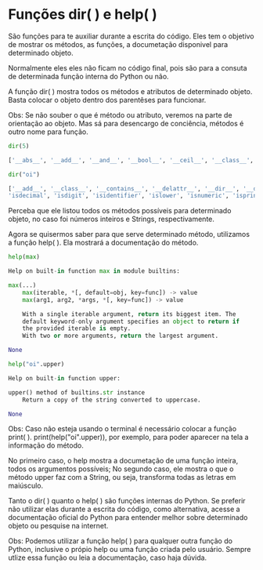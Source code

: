 # Funções dir( ) e help( )

São funções para te auxiliar durante a escrita do código. Eles tem o objetivo de mostrar
os métodos, as funções, a documetação disponivel para determinado objeto.

Normalmente eles eles não ficam no código final, pois são para a consuta de determinada
função interna do Python ou não.

A função dir( ) mostra todos os métodos e atributos de determinado objeto. Basta colocar o objeto dentro dos parentêses para funcionar.

Obs: Se não souber o que é método ou atributo, veremos na parte de orientação ao objeto. Mas sá para desencargo de conciência, métodos é outro nome para função.

```python
dir(5)
```

```python
['__abs__', '__add__', '__and__', '__bool__', '__ceil__', '__class__', '__delattr__', '__dir__', '__divmod__', '__doc__', '__eq__', '__float__', '__floor__', '__floordiv__', '__format__', '__ge__', '__getattribute__', '__getnewargs__', '__gt__', '__hash__', '__index__', '__init__', '__init_subclass__', '__int__', '__invert__', '__le__', '__lshift__', '__lt__', '__mod__', '__mul__', '__ne__', '__neg__', '__new__', '__or__', '__pos__', '__pow__', '__radd__', '__rand__', '__rdivmod__', '__reduce__', '__reduce_ex__', '__repr__', '__rfloordiv__', '__rlshift__', '__rmod__', '__rmul__', '__ror__', '__round__', '__rpow__', '__rrshift__', '__rshift__', '__rsub__', '__rtruediv__', '__rxor__', '__setattr__', '__sizeof__', '__str__', '__sub__', '__subclasshook__', '__truediv__', '__trunc__', '__xor__', 'as_integer_ratio', 'bit_length', 'conjugate', 'denominator', 'from_bytes', 'imag', 'numerator', 'real', 'to_bytes']
```

```python
dir("oi")
```

```python
['__add__', '__class__', '__contains__', '__delattr__', '__dir__', '__doc__', '__eq__', '__format__', '__ge__', '__getattribute__', '__getitem__', '__getnewargs__', '__gt__', '__hash__', '__init__', '__init_subclass__', '__iter__', '__le__', '__len__', '__lt__', '__mod__', '__mul__', '__ne__', '__new__', '__reduce__', '__reduce_ex__', '__repr__', '__rmod__', '__rmul__', '__setattr__', '__sizeof__', '__str__', '__subclasshook__', 'capitalize', 'casefold', 'center', 'count', 'encode', 'endswith', 'expandtabs', 'find', 'format', 'format_map', 'index', 'isalnum', 'isalpha', 'isascii', 
'isdecimal', 'isdigit', 'isidentifier', 'islower', 'isnumeric', 'isprintable', 'isspace', 'istitle', 'isupper', 'join', 'ljust', 'lower', 'lstrip', 'maketrans', 'partition', 'replace', 'rfind', 'rindex', 'rjust', 'rpartition', 'rsplit', 'rstrip', 'split', 'splitlines', 'startswith', 'strip', 'swapcase', 'title', 'translate', 'upper', 'zfill']
```

Perceba que ele listou todos os métodos possíveis para determinado objeto, no caso foi números inteiros e Strings, respectivamente.

Agora se quisermos saber para que serve determinado método, utilizamos a função help( ). Ela mostrará a documentação do método.

```python
help(max)
```

```python
Help on built-in function max in module builtins:

max(...)
    max(iterable, *[, default=obj, key=func]) -> value
    max(arg1, arg2, *args, *[, key=func]) -> value

    With a single iterable argument, return its biggest item. The
    default keyword-only argument specifies an object to return if
    the provided iterable is empty.
    With two or more arguments, return the largest argument.

None
```

```python
help("oi".upper)
```

```python
Help on built-in function upper:

upper() method of builtins.str instance
    Return a copy of the string converted to uppercase.

None
```

Obs: Caso não esteja usando o terminal é necessário colocar a função print( ). print(help("oi".upper)), por exemplo, para poder aparecer na tela a informação do método.

No primeiro caso, o help mostra a documetação de uma função inteira, todos os argumentos
possíveis; No segundo caso, ele mostra o que o método upper faz com a String, ou seja,
transforma todas as letras em maiúsculo.

Tanto o dir( ) quanto o help( ) são funções internas do Python. Se preferir não utilizar elas durante a escrita do código, como alternativa, acesse a documentação oficial do Python para entender melhor sobre determinado objeto ou pesquise na internet.

Obs: Podemos utilizar a função help( ) para qualquer outra função do Python, inclusive o própio help ou uma função criada pelo usuário. Sempre utlize essa função ou leia a documentação, caso haja dúvida.
